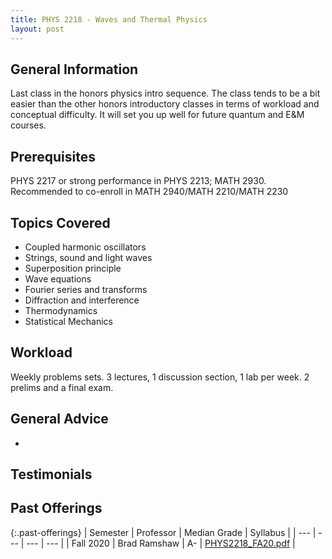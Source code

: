 ```yaml
---
title: PHYS 2218 - Waves and Thermal Physics
layout: post
---
```


<link rel="stylesheet" href="../main.css">

## General Information

Last class in the honors physics intro sequence. The class tends to be a bit easier than the other honors introductory classes in terms of workload and conceptual difficulty. It will set you up well for future quantum and E&M courses.

## Prerequisites

PHYS 2217 or strong performance in PHYS 2213; MATH 2930. Recommended to co-enroll in MATH 2940/MATH 2210/MATH 2230

## Topics Covered

  - Coupled harmonic oscillators
  - Strings, sound and light waves
  - Superposition principle
  - Wave equations
  - Fourier series and transforms
  - Diffraction and interference
  - Thermodynamics
  - Statistical Mechanics

## Workload

Weekly problems sets. 3 lectures, 1 discussion section, 1 lab per week. 2 prelims and a final exam. 

## General Advice

  - 

## Testimonials



## Past Offerings

{:.past-offerings}
| Semester | Professor | Median Grade | Syllabus |
| --- | --- | --- | --- |
| Fall 2020 | Brad Ramshaw | A- | <a href="/syllabi/PHYS2218_FA20.pdf">PHYS2218_FA20.pdf</a> |
